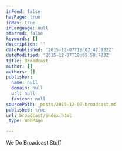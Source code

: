 ```yaml
---
inFeed: false
hasPage: true
inNav: true
inLanguage: null
starred: false
keywords: []
description: ''
datePublished: '2015-12-07T18:07:47.832Z'
dateModified: '2015-12-07T18:05:58.783Z'
title: Broadcast
author: []
authors: []
publisher:
  name: null
  domain: null
  url: null
  favicon: null
sourcePath: _posts/2015-12-07-broadcast.md
published: true
url: broadcast/index.html
_type: WebPage

---
```

We Do Broadcast Stuff